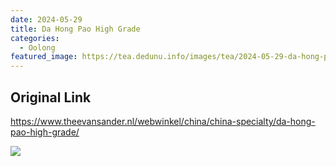 ```yaml
---
date: 2024-05-29
title: Da Hong Pao High Grade
categories:
  - Oolong
featured_image: https://tea.dedunu.info/images/tea/2024-05-29-da-hong-pao-1.jpeg
---
```


## Original Link

<https://www.theevansander.nl/webwinkel/china/china-specialty/da-hong-pao-high-grade/>


![](https://tea.dedunu.info/images/tea/2024-05-29-da-hong-pao-2.jpeg)
